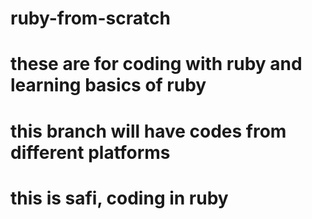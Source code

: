 # ruby-from-scratch
# these are for coding with ruby and learning basics of ruby
# this branch will have codes from different platforms
# this is safi, coding in ruby
